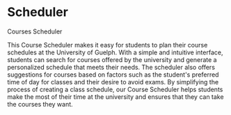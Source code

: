 # Scheduler
Courses Scheduler

This Course Scheduler makes it easy for students to plan their course schedules at the University of Guelph. With a simple and intuitive interface, students can search for courses offered by the university and generate a personalized schedule that meets their needs. The scheduler also offers suggestions for courses based on factors such as the student's preferred time of day for classes and their desire to avoid exams. By simplifying the process of creating a class schedule, our Course Scheduler helps students make the most of their time at the university and ensures that they can take the courses they want.
